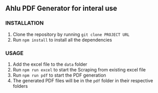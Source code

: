 ## Ahlu PDF Generator for interal use

### INSTALLATION
1. Clone the repository by running `git clone PROJECT URL`
2. Run `npm install` to install all the dependencies


### USAGE
1. Add the excel file to the `data` folder
2. Run `npm run excel` to start the Scraping from existing excel file
3. Run `npm run pdf` to start the PDF generation
4. The generated PDF files will be in the `pdf` folder in their respective folders

